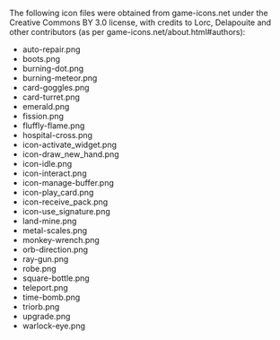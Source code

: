 
The following icon files were obtained from game-icons.net under the
Creative Commons BY 3.0 license, with credits to Lorc, Delapouite and
other contributors (as per game-icons.net/about.html#authors):

+ auto-repair.png
+ boots.png
+ burning-dot.png
+ burning-meteor.png
+ card-goggles.png
+ card-turret.png
+ emerald.png
+ fission.png
+ fluffly-flame.png
+ hospital-cross.png
+ icon-activate_widget.png
+ icon-draw_new_hand.png
+ icon-idle.png
+ icon-interact.png
+ icon-manage-buffer.png
+ icon-play_card.png
+ icon-receive_pack.png
+ icon-use_signature.png
+ land-mine.png
+ metal-scales.png
+ monkey-wrench.png
+ orb-direction.png
+ ray-gun.png
+ robe.png
+ square-bottle.png
+ teleport.png
+ time-bomb.png
+ triorb.png
+ upgrade.png
+ warlock-eye.png

